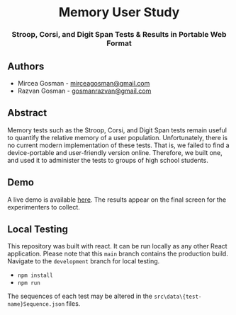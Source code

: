 <h1 align='center'>Memory User Study</h1>
<h3 align='center'>Stroop, Corsi, and Digit Span Tests & Results in Portable Web Format</h3>

## Authors
* Mircea Gosman - mirceagosman@gmail.com <br>
* Razvan Gosman - gosmanrazvan@gmail.com <br>

## Abstract
Memory tests such as the Stroop, Corsi, and Digit Span tests remain useful to quantify the relative memory of a user population.
Unfortunately, there is no current modern implementation of these tests. That is, we failed to find a device-portable and user-friendly version online. 
Therefore, we built one, and used it to administer the tests to groups of high school students.

## Demo 
A live demo is available [here](https://razvangosman.github.io/). The results appear on the final screen for the experimenters to collect.

## Local Testing
This repository was built with react. It can be run locally as any other React application.
Please note that this `main` branch contains the production build. Navigate to the `development` branch for local testing.
* `npm install`
* `npm run` 

The sequences of each test may be altered in the `src\data\{test-name}Sequence.json` files.
